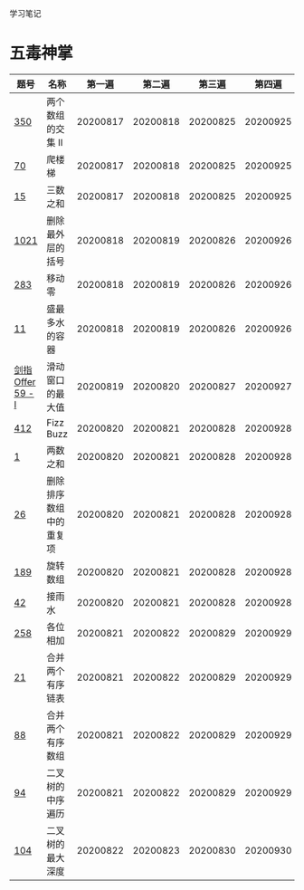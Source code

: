 学习笔记

# 五毒神掌

题号 | 名称 | 第一遍 | 第二遍 | 第三遍 | 第四遍
---|---|---|---|---|---
[350](https://leetcode-cn.com/problems/intersection-of-two-arrays-ii/) | 两个数组的交集 II | 20200817 | 20200818 | 20200825 | 20200925
[70](https://leetcode-cn.com/problems/climbing-stairs/) | 爬楼梯 | 20200817 | 20200818 | 20200825 | 20200925
[15](https://leetcode-cn.com/problems/3sum/solution/san-shu-zhi-he-by-leetcode-solution/) | 三数之和 | 20200817 | 20200818 | 20200825 | 20200925
[1021](https://leetcode-cn.com/problems/remove-outermost-parentheses/) | 删除最外层的括号 | 20200818 | 20200819 | 20200826 | 20200926
[283](https://leetcode-cn.com/problems/move-zeroes/) | 移动零 | 20200818 | 20200819 | 20200826 | 20200926
[11](https://leetcode-cn.com/problems/container-with-most-water/) | 盛最多水的容器 | 20200818 | 20200819 | 20200826 | 20200926
[剑指 Offer 59 - I](https://leetcode-cn.com/problems/hua-dong-chuang-kou-de-zui-da-zhi-lcof/) | 滑动窗口的最大值 | 20200819 | 20200820 | 20200827 | 20200927
[412](https://leetcode-cn.com/problems/fizz-buzz/) | Fizz Buzz | 20200820 | 20200821 | 20200828 | 20200928
[1](https://leetcode-cn.com/problems/two-sum/) | 两数之和 | 20200820 | 20200821 | 20200828 | 20200928
[26](https://leetcode-cn.com/problems/remove-duplicates-from-sorted-array/) | 删除排序数组中的重复项 | 20200820 | 20200821 | 20200828 | 20200928
[189](https://leetcode-cn.com/problems/rotate-array/) | 旋转数组 | 20200820 | 20200821 | 20200828 | 20200928
[42](https://leetcode-cn.com/problems/trapping-rain-water/) | 接雨水 | 20200820 | 20200821 | 20200828 | 20200928
[258](https://leetcode-cn.com/problems/add-digits/) | 各位相加 | 20200821 | 20200822 | 20200829 | 20200929
[21](https://leetcode-cn.com/problems/he-bing-liang-ge-pai-xu-de-lian-biao-lcof/) | 合并两个有序链表 | 20200821 | 20200822 | 20200829 | 20200929
[88](https://leetcode-cn.com/problems/merge-sorted-array/) | 合并两个有序数组 | 20200821 | 20200822 | 20200829 | 20200929
[94](https://leetcode-cn.com/problems/binary-tree-inorder-traversal/) | 二叉树的中序遍历 | 20200821 | 20200822 | 20200829 | 20200929
[104](https://leetcode-cn.com/problems/maximum-depth-of-binary-tree/) | 二叉树的最大深度 | 20200822 | 20200823 | 20200830 | 20200930